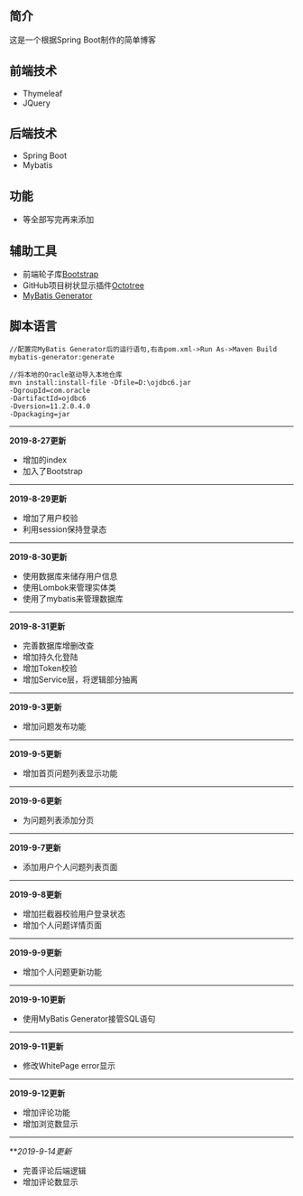 ## 简介

这是一个根据Spring Boot制作的简单博客

## 前端技术

- Thymeleaf
- JQuery

## 后端技术

- Spring Boot
- Mybatis

## 功能

- 等全部写完再来添加

## 辅助工具

- 前端轮子库[Bootstrap](https://www.bootcss.com/)
- GitHub项目树状显示插件[Octotree](http://www.cnplugins.com/devtool/octotree/download.html)
- [MyBatis Generator](http://www.mybatis.org/generator/index.html)

## 脚本语言
```
//配置完MyBatis Generator后的运行语句,右击pom.xml->Run As->Maven Build
mybatis-generator:generate

//将本地的Oracle驱动导入本地仓库
mvn install:install-file -Dfile=D:\ojdbc6.jar
-DgroupId=com.oracle
-DartifactId=ojdbc6
-Dversion=11.2.0.4.0
-Dpackaging=jar
```

---
**2019-8-27更新**

- 增加的index
- 加入了Bootstrap

---
**2019-8-29更新**

- 增加了用户校验
- 利用session保持登录态

---
**2019-8-30更新**

- 使用数据库来储存用户信息
- 使用Lombok来管理实体类
- 使用了mybatis来管理数据库


---
**2019-8-31更新**

- 完善数据库增删改查
- 增加持久化登陆
- 增加Token校验
- 增加Service层，将逻辑部分抽离

---
**2019-9-3更新**

- 增加问题发布功能

---
**2019-9-5更新**

- 增加首页问题列表显示功能

---
**2019-9-6更新**

- 为问题列表添加分页

---
**2019-9-7更新**

- 添加用户个人问题列表页面

---
**2019-9-8更新**

- 增加拦截器校验用户登录状态
- 增加个人问题详情页面

---
**2019-9-9更新**

- 增加个人问题更新功能

---
**2019-9-10更新**

- 使用MyBatis Generator接管SQL语句

---
**2019-9-11更新**

- 修改WhitePage error显示

---
**2019-9-12更新**

- 增加评论功能
- 增加浏览数显示

---
***2019-9-14更新*

- 完善评论后端逻辑
- 增加评论数显示